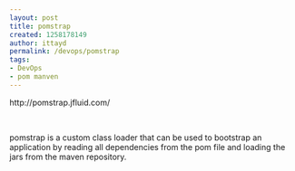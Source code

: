 ```yaml
---
layout: post
title: pomstrap
created: 1258178149
author: ittayd
permalink: /devops/pomstrap
tags:
- DevOps
- pom manven
---
```

<p>http://pomstrap.jfluid.com/</p>
<p>&nbsp;</p>
<p>pomstrap is a custom class loader that can be used to bootstrap an application by reading all dependencies from the pom file and loading the jars from the maven repository.</p>

